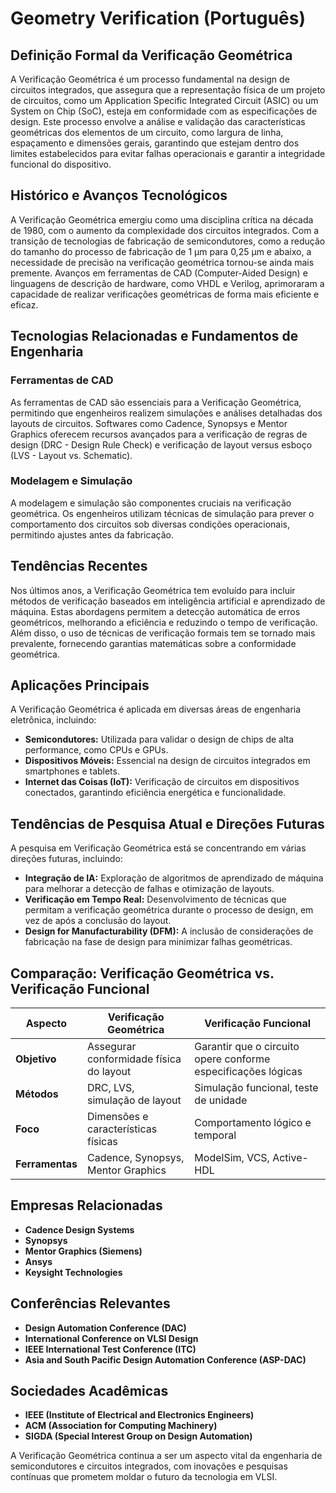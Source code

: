 # Geometry Verification (Português)

## Definição Formal da Verificação Geométrica

A Verificação Geométrica é um processo fundamental na design de circuitos integrados, que assegura que a representação física de um projeto de circuitos, como um Application Specific Integrated Circuit (ASIC) ou um System on Chip (SoC), esteja em conformidade com as especificações de design. Este processo envolve a análise e validação das características geométricas dos elementos de um circuito, como largura de linha, espaçamento e dimensões gerais, garantindo que estejam dentro dos limites estabelecidos para evitar falhas operacionais e garantir a integridade funcional do dispositivo.

## Histórico e Avanços Tecnológicos

A Verificação Geométrica emergiu como uma disciplina crítica na década de 1980, com o aumento da complexidade dos circuitos integrados. Com a transição de tecnologias de fabricação de semicondutores, como a redução do tamanho do processo de fabricação de 1 µm para 0,25 µm e abaixo, a necessidade de precisão na verificação geométrica tornou-se ainda mais premente. Avanços em ferramentas de CAD (Computer-Aided Design) e linguagens de descrição de hardware, como VHDL e Verilog, aprimoraram a capacidade de realizar verificações geométricas de forma mais eficiente e eficaz.

## Tecnologias Relacionadas e Fundamentos de Engenharia

### Ferramentas de CAD

As ferramentas de CAD são essenciais para a Verificação Geométrica, permitindo que engenheiros realizem simulações e análises detalhadas dos layouts de circuitos. Softwares como Cadence, Synopsys e Mentor Graphics oferecem recursos avançados para a verificação de regras de design (DRC - Design Rule Check) e verificação de layout versus esboço (LVS - Layout vs. Schematic).

### Modelagem e Simulação

A modelagem e simulação são componentes cruciais na verificação geométrica. Os engenheiros utilizam técnicas de simulação para prever o comportamento dos circuitos sob diversas condições operacionais, permitindo ajustes antes da fabricação.

## Tendências Recentes

Nos últimos anos, a Verificação Geométrica tem evoluído para incluir métodos de verificação baseados em inteligência artificial e aprendizado de máquina. Estas abordagens permitem a detecção automática de erros geométricos, melhorando a eficiência e reduzindo o tempo de verificação. Além disso, o uso de técnicas de verificação formais tem se tornado mais prevalente, fornecendo garantias matemáticas sobre a conformidade geométrica.

## Aplicações Principais

A Verificação Geométrica é aplicada em diversas áreas de engenharia eletrônica, incluindo:

- **Semicondutores:** Utilizada para validar o design de chips de alta performance, como CPUs e GPUs.
- **Dispositivos Móveis:** Essencial na design de circuitos integrados em smartphones e tablets.
- **Internet das Coisas (IoT):** Verificação de circuitos em dispositivos conectados, garantindo eficiência energética e funcionalidade.

## Tendências de Pesquisa Atual e Direções Futuras

A pesquisa em Verificação Geométrica está se concentrando em várias direções futuras, incluindo:

- **Integração de IA:** Exploração de algoritmos de aprendizado de máquina para melhorar a detecção de falhas e otimização de layouts.
- **Verificação em Tempo Real:** Desenvolvimento de técnicas que permitam a verificação geométrica durante o processo de design, em vez de após a conclusão do layout.
- **Design for Manufacturability (DFM):** A inclusão de considerações de fabricação na fase de design para minimizar falhas geométricas.

## Comparação: Verificação Geométrica vs. Verificação Funcional

| Aspecto                        | Verificação Geométrica                    | Verificação Funcional                      |
|--------------------------------|-------------------------------------------|-------------------------------------------|
| **Objetivo**                   | Assegurar conformidade física do layout  | Garantir que o circuito opere conforme especificações lógicas |
| **Métodos**                    | DRC, LVS, simulação de layout             | Simulação funcional, teste de unidade     |
| **Foco**                       | Dimensões e características físicas       | Comportamento lógico e temporal           |
| **Ferramentas**                | Cadence, Synopsys, Mentor Graphics       | ModelSim, VCS, Active-HDL                  |

## Empresas Relacionadas

- **Cadence Design Systems**
- **Synopsys**
- **Mentor Graphics (Siemens)**
- **Ansys**
- **Keysight Technologies**

## Conferências Relevantes

- **Design Automation Conference (DAC)**
- **International Conference on VLSI Design**
- **IEEE International Test Conference (ITC)**
- **Asia and South Pacific Design Automation Conference (ASP-DAC)**

## Sociedades Acadêmicas

- **IEEE (Institute of Electrical and Electronics Engineers)**
- **ACM (Association for Computing Machinery)**
- **SIGDA (Special Interest Group on Design Automation)**

A Verificação Geométrica continua a ser um aspecto vital da engenharia de semicondutores e circuitos integrados, com inovações e pesquisas contínuas que prometem moldar o futuro da tecnologia em VLSI.